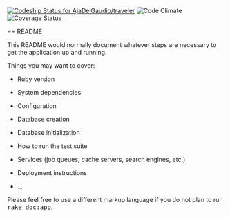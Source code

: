 [ ![Codeship Status for AjaDelGaudio/traveler](https://codeship.com/projects/e18fe9b0-4455-0133-56fb-42f127a1e42f/status?branch=master)](https://codeship.com/projects/104365)
![Code Climate](https://codeclimate.com/github/AjaDelGaudio/traveler.png)
![Coverage Status](https://coveralls.io/repos/AjaDelGaudio/traveler/badge.png)

== README

This README would normally document whatever steps are necessary to get the
application up and running.

Things you may want to cover:

* Ruby version

* System dependencies

* Configuration

* Database creation

* Database initialization

* How to run the test suite

* Services (job queues, cache servers, search engines, etc.)

* Deployment instructions

* ...


Please feel free to use a different markup language if you do not plan to run
<tt>rake doc:app</tt>.
